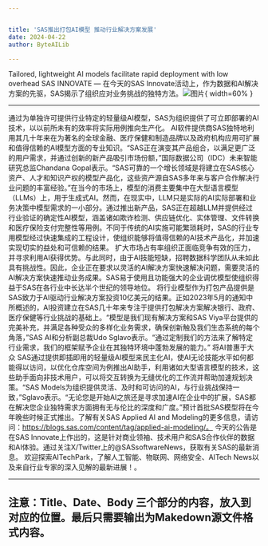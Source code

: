 ```yaml
---


title: 'SAS推出打包AI模型 推动行业解决方案发展'
date: 2024-04-22
author: ByteAILib

---
```


Tailored, lightweight AI models facilitate rapid deployment with low overhead SAS INNOVATE — 在今天的SAS Innovate活动上，作为数据和AI解决方案的先驱，SAS揭示了组织应对业务挑战的独特方法。![图片](https://ai-techpark.com/wp-content/uploads/2024/04/SAS-advances-960x540.jpg){ width=60% }

---
通过为单独许可提供行业特定的轻量级AI模型，SAS为组织提供了可立即部署的AI技术，以以前所未有的效率将实际用例推向生产化。 AI软件提供商SAS独特地利用其几十年来在为著名的全球金融、医疗保健和制造品牌以及政府机构应用可扩展和值得信赖的AI模型方面的专业知识。“SAS正在演变其产品组合，以满足更广泛的用户需求，并通过创新的新产品吸引市场份额，”国际数据公司（IDC）未来智能研究总监Chandana Gopal表示。“SAS可靠的一个增长领域是将建立在SAS核心资产、人才和知识产权的模型产品化，这些资产源自SAS多年来与客户合作解决行业问题的丰富经验。”在当今的市场上，模型的消费主要集中在大型语言模型（LLMs）上，用于生成式AI。然而，在现实中，LLM只是实际的AI实际部署和业务决策中模型需求的一小部分。通过推出新产品，SAS正在超越LLM并提供经过行业验证的确定性AI模型，涵盖诸如欺诈检测、供应链优化、实体管理、文件转换和医疗保险支付完整性等用例。不同于传统的AI实施可能繁琐耗时，SAS的行业专用模型经过快速集成的工程设计，使组织能够将值得信赖的AI技术产品化，并加速实现切实的益处和可信赖的结果。 扩大市场占有率组织正面临竞争有效的压力，并寻求利用AI获得优势。与此同时，由于AI技能短缺，招聘数据科学团队从未如此具有挑战性。因此，企业正在要求以灵活的AI解决方案快速解决问题，需要灵活的AI解决方案快速推动业务成果。SAS易于使用且功能强大的企业调优模型使组织得益于SAS在各行业中长达半个世纪的领导地位。 将行业模型作为打包产品提供是SAS致力于AI驱动行业解决方案投资10亿美元的结果。正如2023年5月的通知中所概述的，AI投资建立在SAS几十年来专注于提供打包解决方案解决银行、政府、医疗保健等行业挑战的基础上。“模型是我们现有解决方案和SAS Viya平台提供的完美补充，并满足各种受众的多样化业务需求，确保创新触及我们生态系统的每个角落，”SAS AI和分析副总裁Udo Sglavo表示。“通过定制我们的方法来了解特定行业需求，我们的框架赋予企业在其独特环境中蓬勃发展的能力。” 将AI普惠于大众 SAS通过提供即插即用的轻量级AI模型来民主化AI，使AI无论技能水平如何都能得以访问，以优化仓库空间为例推出AI助手，利用诸如大型语言模型的技术，这些助手面向非技术用户，可以将交互转换为无缝优化的工作流并帮助加速规划决策。“SAS Models为组织提供灵活、及时和可访问的AI，与行业挑战保持一致，”Sglavo表示。“无论您是开始AI之旅还是寻求加速AI在企业中的扩展，SAS都在解决您企业独特需求方面拥有无与伦比的深度和广度。”预计首批SAS模型将在今年晚些时候正式推出。了解有关SAS Applied AI and Modeling的更多信息，请访问：https://blogs.sas.com/content/tag/applied-ai-modeling/。 今天的公告是在SAS Innovate上作出的，这是针对商业领袖、技术用户和SAS合作伙伴的数据和AI体验。通过关注X/Twitter上的@SASsoftwareNews，获取有关SAS的最新消息。 欢迎探索AITechPark，了解人工智能、物联网、网络安全、AITech News以及来自行业专家的深入见解的最新进展！。

---

注意：Title、Date、Body 三个部分的内容，放入到对应的位置。最后只需要输出为Makedown源文件格式内容。
---
